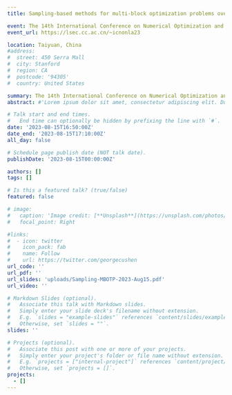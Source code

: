 ```yaml
---
title: Sampling-based methods for multi-block optimization problems over transport polytopes

event: The 14th International Conference on Numerical Optimization and Numerical Linear Algebra
event_url: https://lsec.cc.ac.cn/~icnonla23

location: Taiyuan, China
#address:
#  street: 450 Serra Mall
#  city: Stanford
#  region: CA
#  postcode: '94305'
#  country: United States

summary: The 14th International Conference on Numerical Optimization and Numerical Linear Algebra
abstract: #'Lorem ipsum dolor sit amet, consectetur adipiscing elit. Duis posuere tellusac convallis placerat. Proin tincidunt magna sed ex sollicitudin condimentum. Sed ac faucibus dolor, scelerisque sollicitudin nisi. Cras purus urna, suscipit quis sapien eu, pulvinar tempor diam.'

# Talk start and end times.
#   End time can optionally be hidden by prefixing the line with `#`.
date: '2023-08-15T16:50:00Z'
date_end: '2023-08-15T17:10:00Z'
all_day: false

# Schedule page publish date (NOT talk date).
publishDate: '2023-08-15T00:00:00Z'

authors: []
tags: []

# Is this a featured talk? (true/false)
featured: false

# image:
#   caption: 'Image credit: [**Unsplash**](https://unsplash.com/photos/bzdhc5b3Bxs)'
#   focal_point: Right

#links:
#  - icon: twitter
#    icon_pack: fab
#    name: Follow
#    url: https://twitter.com/georgecushen
url_code: ''
url_pdf: ''
url_slides: 'uploads/Sampling-MBOTP-2023-Aug15.pdf'
url_video: ''

# Markdown Slides (optional).
#   Associate this talk with Markdown slides.
#   Simply enter your slide deck's filename without extension.
#   E.g. `slides = "example-slides"` references `content/slides/example-slides.md`.
#   Otherwise, set `slides = ""`.
slides: ''

# Projects (optional).
#   Associate this post with one or more of your projects.
#   Simply enter your project's folder or file name without extension.
#   E.g. `projects = ["internal-project"]` references `content/project/deep-learning/index.md`.
#   Otherwise, set `projects = []`.
projects:
  - []
---
```


